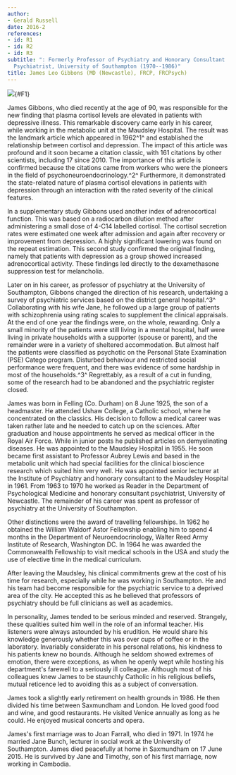```yaml
---
author:
- Gerald Russell
date: 2016-2
references:
- id: R1
- id: R2
- id: R3
subtitle: ": Formerly Professor of Psychiatry and Honorary Consultant
  Psychiatrist, University of Southampton (1970--1986)"
title: James Leo Gibbons (MD (Newcastle), FRCP, FRCPsych)
---
```


![](52f1){#F1}

James Gibbons, who died recently at the age of 90, was responsible for
the new finding that plasma cortisol levels are elevated in patients
with depressive illness. This remarkable discovery came early in his
career, while working in the metabolic unit at the Maudsley Hospital.
The result was the landmark article which appeared in 1962^1^ and
established the relationship between cortisol and depression. The impact
of this article was profound and it soon became a citation classic, with
161 citations by other scientists, including 17 since 2010. The
importance of this article is confirmed because the citations came from
workers who were the pioneers in the field of
psychoneuroendocrinology.^2^ Furthermore, it demonstrated the
state-related nature of plasma cortisol elevations in patients with
depression through an interaction with the rated severity of the
clinical features.

In a supplementary study Gibbons used another index of adrenocortical
function. This was based on a radiocarbon dilution method after
administering a small dose of 4-C14 labelled cortisol. The cortisol
secretion rates were estimated one week after admission and again after
recovery or improvement from depression. A highly significant lowering
was found on the repeat estimation. This second study confirmed the
original finding, namely that patients with depression as a group showed
increased adrenocortical activity. These findings led directly to the
dexamethasone suppression test for melancholia.

Later on in his career, as professor of psychiatry at the University of
Southampton, Gibbons changed the direction of his research, undertaking
a survey of psychiatric services based on the district general
hospital.^3^ Collaborating with his wife Jane, he followed up a large
group of patients with schizophrenia using rating scales to supplement
the clinical appraisals. At the end of one year the findings were, on
the whole, rewarding. Only a small minority of the patients were still
living in a mental hospital, half were living in private households with
a supporter (spouse or parent), and the remainder were in a variety of
sheltered accommodation. But almost half the patients were classified as
psychotic on the Personal State Examination (PSE) Catego program.
Disturbed behaviour and restricted social performance were frequent, and
there was evidence of some hardship in most of the households.^3^
Regrettably, as a result of a cut in funding, some of the research had
to be abandoned and the psychiatric register closed.

James was born in Felling (Co. Durham) on 8 June 1925, the son of a
headmaster. He attended Ushaw College, a Catholic school, where he
concentrated on the classics. His decision to follow a medical career
was taken rather late and he needed to catch up on the sciences. After
graduation and house appointments he served as medical officer in the
Royal Air Force. While in junior posts he published articles on
demyelinating diseases. He was appointed to the Maudsley Hospital in
1955. He soon became first assistant to Professor Aubrey Lewis and based
in the metabolic unit which had special facilities for the clinical
bioscience research which suited him very well. He was appointed senior
lecturer at the Institute of Psychiatry and honorary consultant to the
Maudsley Hospital in 1961. From 1963 to 1970 he worked as Reader in the
Department of Psychological Medicine and honorary consultant
psychiatrist, University of Newcastle. The remainder of his career was
spent as professor of psychiatry at the University of Southampton.

Other distinctions were the award of travelling fellowships. In 1962 he
obtained the William Waldorf Astor Fellowship enabling him to spend 4
months in the Department of Neuroendocrinology, Walter Reed Army
Institute of Research, Washington DC. In 1964 he was awarded the
Commonwealth Fellowship to visit medical schools in the USA and study
the use of elective time in the medical curriculum.

After leaving the Maudsley, his clinical commitments grew at the cost of
his time for research, especially while he was working in Southampton.
He and his team had become responsible for the psychiatric service to a
deprived area of the city. He accepted this as he believed that
professors of psychiatry should be full clinicians as well as academics.

In personality, James tended to be serious minded and reserved.
Strangely, these qualities suited him well in the role of an informal
teacher. His listeners were always astounded by his erudition. He would
share his knowledge generously whether this was over cups of coffee or
in the laboratory. Invariably considerate in his personal relations, his
kindness to his patients knew no bounds. Although he seldom showed
extremes of emotion, there were exceptions, as when he openly wept while
hosting his department\'s farewell to a seriously ill colleague.
Although most of his colleagues knew James to be staunchly Catholic in
his religious beliefs, mutual reticence led to avoiding this as a
subject of conversation.

James took a slightly early retirement on health grounds in 1986. He
then divided his time between Saxmundham and London. He loved good food
and wine, and good restaurants. He visited Venice annually as long as he
could. He enjoyed musical concerts and opera.

James\'s first marriage was to Joan Farrall, who died in 1971. In 1974
he married Jane Bunch, lecturer in social work at the University of
Southampton. James died peacefully at home in Saxmundham on 17 June
2015. He is survived by Jane and Timothy, son of his first marriage, now
working in Cambodia.
